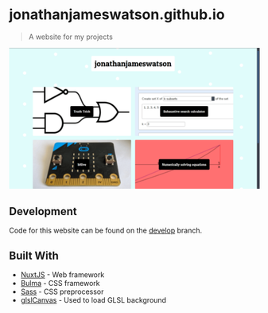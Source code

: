 # jonathanjameswatson.github.io

> A website for my projects

![GIF demo](demo.gif)

## Development

Code for this website can be found on the [develop](https://github.com/jonathanjameswatson/jonathanjameswatson.github.io/tree/develop) branch.

## Built With

* [NuxtJS](https://github.com/nuxt/nuxt.js) - Web framework
* [Bulma](https://github.com/jgthms/bulma) - CSS framework
* [Sass](https://github.com/sass/sass) - CSS preprocessor
* [glslCanvas](https://github.com/patriciogonzalezvivo/glslCanvas) - Used to load GLSL background
